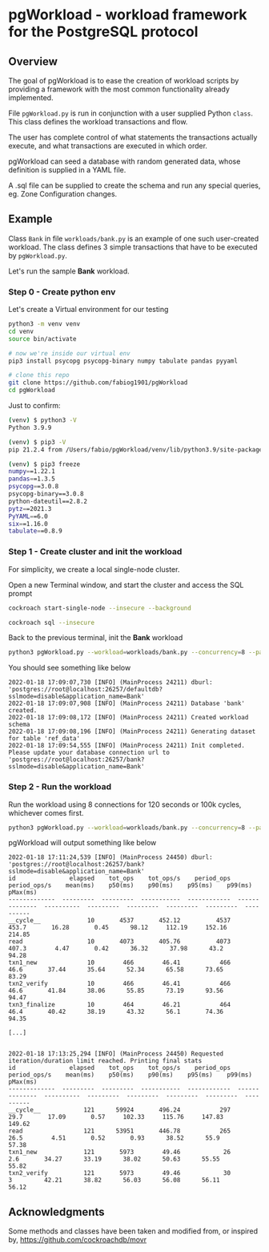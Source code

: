 # pgWorkload - workload framework for the PostgreSQL protocol

## Overview

The goal of pgWorkload is to ease the creation of workload scripts by providing a framework with the most common functionality already implemented.

File `pgWorkload.py` is run in conjunction with a user supplied Python `class`. This class defines the workload transactions and flow.

The user has complete control of what statements the transactions actually execute, and what transactions are executed in which order.

pgWorkload can seed a database with random generated data, whose definition is supplied in a YAML file.

A .sql file can be supplied to create the schema and run any special queries, eg. Zone Configuration changes.

## Example

Class `Bank` in file `workloads/bank.py` is an example of one such user-created workload.
The class defines 3 simple transactions that have to be executed by `pgWorkload.py`.

Let's run the sample **Bank** workload.

### Step 0 - Create python env

Let's create a Virtual environment for our testing

```bash
python3 -m venv venv
cd venv
source bin/activate

# now we're inside our virtual env
pip3 install psycopg psycopg-binary numpy tabulate pandas pyyaml

# clone this repo
git clone https://github.com/fabiog1901/pgWorkload
cd pgWorkload
```

Just to confirm:

```bash
(venv) $ python3 -V
Python 3.9.9

(venv) $ pip3 -V
pip 21.2.4 from /Users/fabio/pgWorkload/venv/lib/python3.9/site-packages/pip (python 3.9)

(venv) $ pip3 freeze
numpy==1.22.1
pandas==1.3.5
psycopg==3.0.8
psycopg-binary==3.0.8
python-dateutil==2.8.2
pytz==2021.3
PyYAML==6.0
six==1.16.0
tabulate==0.8.9
```

### Step 1 - Create cluster and init the workload

For simplicity, we create a local single-node cluster.

Open a new Terminal window, and start the cluster and access the SQL prompt

```bash
cockroach start-single-node --insecure --background

cockroach sql --insecure
```

Back to the previous terminal, init the **Bank** workload

```bash
python3 pgWorkload.py --workload=workloads/bank.py --concurrency=8 --parameters 50 wire --init
```

You should see something like below

```text
2022-01-18 17:09:07,730 [INFO] (MainProcess 24211) dburl: 'postgres://root@localhost:26257/defaultdb?sslmode=disable&application_name=Bank'
2022-01-18 17:09:07,908 [INFO] (MainProcess 24211) Database 'bank' created.
2022-01-18 17:09:08,172 [INFO] (MainProcess 24211) Created workload schema
2022-01-18 17:09:08,196 [INFO] (MainProcess 24211) Generating dataset for table 'ref_data'
2022-01-18 17:09:54,555 [INFO] (MainProcess 24211) Init completed. Please update your database connection url to 'postgres://root@localhost:26257/bank?sslmode=disable&application_name=Bank'
```

### Step 2 - Run the workload

Run the workload using 8 connections for 120 seconds or 100k cycles, whichever comes first.

```bash
python3 pgWorkload.py --workload=workloads/bank.py --concurrency=8 --parameters 90 wire --url='postgres://root@localhost:26257/bank?sslmode=disable&application_name=Bank' --duration=120 --iterations=100000
```

pgWorkload will output something like below

```text
2022-01-18 17:11:24,539 [INFO] (MainProcess 24450) dburl: 'postgres://root@localhost:26257/bank?sslmode=disable&application_name=Bank'
id               elapsed    tot_ops    tot_ops/s    period_ops    period_ops/s    mean(ms)    p50(ms)    p90(ms)    p95(ms)    p99(ms)    pMax(ms)
-------------  ---------  ---------  -----------  ------------  --------------  ----------  ---------  ---------  ---------  ---------  ----------
__cycle__             10       4537       452.12          4537           453.7       16.28       0.45      98.12     112.19     152.16      214.85
read                  10       4073       405.76          4073           407.3        4.47       0.42      36.32      37.98      43.2        94.28
txn1_new              10        466        46.41           466            46.6       37.44      35.64      52.34      65.58      73.65       83.29
txn2_verify           10        466        46.41           466            46.6       41.84      38.06      55.85      73.19      93.56       94.47
txn3_finalize         10        464        46.21           464            46.4       40.42      38.19      43.32      56.1       74.36       94.35 

[...]


2022-01-18 17:13:25,294 [INFO] (MainProcess 24450) Requested iteration/duration limit reached. Printing final stats
id               elapsed    tot_ops    tot_ops/s    period_ops    period_ops/s    mean(ms)    p50(ms)    p90(ms)    p95(ms)    p99(ms)    pMax(ms)
-------------  ---------  ---------  -----------  ------------  --------------  ----------  ---------  ---------  ---------  ---------  ----------
__cycle__            121      59924       496.24           297            29.7       17.09       0.57     102.33     115.76     147.83      149.62
read                 121      53951       446.78           265            26.5        4.51       0.52       0.93      38.52      55.9        57.38
txn1_new             121       5973        49.46            26             2.6       34.27      33.19      38.02      50.63      55.55       55.82
txn2_verify          121       5973        49.46            30             3         42.21      38.82      56.03      56.08      56.11       56.12
```

## Acknowledgments

Some methods and classes have been taken and modified from, or inspired by, <https://github.com/cockroachdb/movr>
